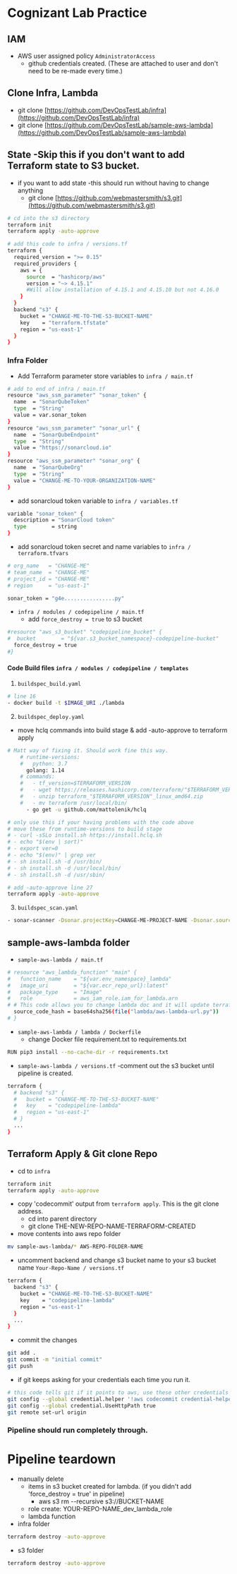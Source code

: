 # Cognizant Lab Practice

## IAM
- AWS user assigned policy `AdministratorAccess`
  - github credentials created. (These are attached to user and don't need to be re-made every time.)

## Clone Infra, Lambda
- git clone [https://github.com/DevOpsTestLab/infra](https://github.com/DevOpsTestLab/infra)
- git clone [https://github.com/DevOpsTestLab/sample-aws-lambda](https://github.com/DevOpsTestLab/sample-aws-lambda)

## State -Skip this if you don't want to add Terraform state to S3 bucket.
- if you want to add state -this should run without having to change anything
  - git clone [https://github.com/webmastersmith/s3.git](https://github.com/webmastersmith/s3.git)
```sh
# cd into the s3 directory
terraform init
terraform apply -auto-approve

# add this code to infra / versions.tf
terraform {
  required_version = ">= 0.15"
  required_providers {
    aws = {
      source  = "hashicorp/aws"
      version = "~> 4.15.1"
      #Will allow installation of 4.15.1 and 4.15.10 but not 4.16.0
    }
  }
  backend "s3" {
    bucket = "CHANGE-ME-TO-THE-S3-BUCKET-NAME"
    key    = "terraform.tfstate"
    region = "us-east-1"
  }
}
```


### Infra Folder
- Add Terraform parameter store variables to `infra / main.tf`
```sh
# add to end of infra / main.tf
resource "aws_ssm_parameter" "sonar_token" {
  name  = "SonarQubeToken"
  type  = "String"
  value = var.sonar_token
}
resource "aws_ssm_parameter" "sonar_url" {
  name  = "SonarQubeEndpoint"
  type  = "String"
  value = "https://sonarcloud.io"
}
resource "aws_ssm_parameter" "sonar_org" {
  name  = "SonarQubeOrg"
  type  = "String"
  value = "CHANGE-ME-TO-YOUR-ORGANIZATION-NAME"
}
```
- add sonarcloud token variable to `infra / variables.tf`
```sh
variable "sonar_token" {
  description = "SonarCloud token"
  type        = string
}
```
- add sonarcloud token secret and name variables to `infra / terraform.tfvars`
```sh
# org_name   = "CHANGE-ME"
# team_name  = "CHANGE-ME"
# project_id = "CHANGE-ME"
# region     = "us-east-1"

sonar_token = "g4e................py"
```
- `infra / modules / codepipeline / main.tf`
  - add `force_destroy = true` to s3 bucket
```sh
#resource "aws_s3_bucket" "codepipeline_bucket" {
#  bucket        = "${var.s3_bucket_namespace}-codepipeline-bucket"
  force_destroy = true
#}

```
#### Code Build files `infra / modules / codepipeline / templates`
1. `buildspec_build.yaml`
```sh
# line 16
- docker build -t $IMAGE_URI ./lambda
```
2. `buildspec_deploy.yaml`
  - move hclq commands into build stage & add -auto-approve to terraform apply
```sh
# Matt way of fixing it. Should work fine this way.
    # runtime-versions:
    #   python: 3.7
      golang: 1.14
    # commands:
    #   - tf_version=$TERRAFORM_VERSION
    #   - wget https://releases.hashicorp.com/terraform/"$TERRAFORM_VERSION"/terraform_"$TERRAFORM_VERSION"_linux_amd64.zip
    #   - unzip terraform_"$TERRAFORM_VERSION"_linux_amd64.zip
    #   - mv terraform /usr/local/bin/
      - go get -u github.com/mattolenik/hclq

# only use this if your having problems with the code above
# move these from runtime-versions to build stage
# - curl -sSLo install.sh https://install.hclq.sh
# - echo "$(env | sort)"
# - export ver=0
# - echo "$(env)" | grep ver
# - sh install.sh -d /usr/bin/
# - sh install.sh -d /usr/local/bin/
# - sh install.sh -d /usr/sbin/

# add -auto-approve line 27
terraform apply -auto-approve
```
3. `buildspec_scan.yaml`
```sh
- sonar-scanner -Dsonar.projectKey=CHANGE-ME-PROJECT-NAME -Dsonar.sources=. -Dsonar.login=${SONARQUBE_TOKEN} -Dsonar.organization=${SONAR_ORG} -Dsonar.host.url=${SONARQUBE_ENDPOINT}
```


##  sample-aws-lambda folder
- `sample-aws-lambda / main.tf`
```sh
# resource "aws_lambda_function" "main" {
#   function_name    = "${var.env_namespace}_lambda"
#   image_uri        = "${var.ecr_repo_url}:latest"
#   package_type     = "Image"
#   role             = aws_iam_role.iam_for_lambda.arn
# # This code allows you to change lambda doc and it will update terraform of the change.
  source_code_hash = base64sha256(file("lambda/aws-lambda-url.py"))
# }

```
- `sample-aws-lambda / lambda / Dockerfile`
  - change Docker file requirement.txt to requirements.txt
```sh
RUN pip3 install --no-cache-dir -r requirements.txt
```
- `sample-aws-lambda / versions.tf`
  -comment out the s3 bucket until pipeline is created.
```sh
terraform {
  # backend "s3" {
  #   bucket = "CHANGE-ME-TO-THE-S3-BUCKET-NAME"
  #   key    = "codepipeline-lambda"
  #   region = "us-east-1"
  # }
  ...
}
```

## Terraform Apply & Git clone Repo
- cd to `infra`
```sh
terraform init
terraform apply -auto-approve
```
- copy 'codecommit' output from `terraform apply`. This is the git clone address.
  - cd into parent directory
  - git clone THE-NEW-REPO-NAME-TERRAFORM-CREATED
- move contents into aws repo folder
```sh
mv sample-aws-lambda/* AWS-REPO-FOLDER-NAME
```
- uncomment backend and change s3 bucket name to your s3 bucket name `Your-Repo-Name / versions.tf`
```sh
terraform {
  backend "s3" {
    bucket = "CHANGE-ME-TO-THE-S3-BUCKET-NAME"
    key    = "codepipeline-lambda"
    region = "us-east-1"
  }
  ...
}
```
- commit the changes
```sh
git add .
git commit -m "initial commit"
git push
```
- if git keeps asking for your credentials each time you run it.
```sh
# this code tells git if it points to aws, use these other credentials
git config --global credential.helper '!aws codecommit credential-helper $@'
git config --global credential.UseHttpPath true
git remote set-url origin
```

### Pipeline should run completely through.

# Pipeline teardown
- manually delete
  - items in s3 bucket created for lambda. (if you didn't add 'force_destroy = true' in pipeline)
    - aws s3 rm --recursive s3://BUCKET-NAME
  - role create: YOUR-REPO-NAME_dev_lambda_role
  - lambda function
- infra folder
```sh
terraform destroy -auto-approve
```
- s3 folder
```sh
terraform destroy -auto-approve
```